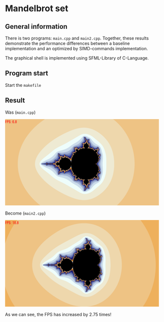# Mandelbrot set

## General information

There is two programs: `main.cpp` and `main2.cpp`. Together, these results demonstrate the performance differences between a baseline implementation and an optimized by SIMD-commands implementation.

The graphical shell is implemented using SFML-Library of C-Language.

## Program start

Start the `makefile`

## Result

Was (`main.cpp`)

![huy_tebe](https://github.com/A-Elbereth-Gilthoniel/images/blob/main/was_mandel.png)

Become (`main2.cpp`)

![vot](https://github.com/A-Elbereth-Gilthoniel/images/blob/main/mandel_become.png)


As we can see, the FPS has increased by 2.75 times!

